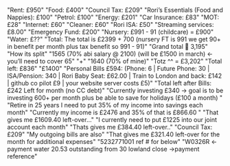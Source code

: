 "Rent: £950"
"Food: £400"
"Council Tax: £209"
"Rori’s Essentials (Food and Nappies): £100"
"Petrol: £100"
"Energy: £201"
"Car Insurance: £83"
"MOT: £28"
"Internet: £60"
"Cleaner: £60"
"Rori ISA: £50"
"Streaming services: £8.00"
"Emergency Fund: £200"
"Nursery: £991 - 91 (childcare) = £900"
"Water: £??"
"Total:  The total is £2399 + 700 (nursery FT is 991 we get 90+ in benefit per month plus tax benefit so 991 - 91)"
"Grand total 🟰 3,195"
"How its split"
"1565 (70% abi salary @ 2100) (will be £1500 in march) ← you’ll need to cover 65"
"+"
"1640 (70% of mine)"
"Totz ^^ = £3,202"
"Total left: £836"
"£1400"
"Personal Bills £594: (Phone: 6 | Future Phone: 30 | ISA/Pension: 340 | Rori Baby Seat: £62.00 | Train to London and back: £142  | github co pilot £9 | your website server costs £5)"
"Total left after Bills: £242 Left for month (no CC debt)"
"Currently investing £340 → goal is to be investing 600+ per month plus be able to save for holidays (£100 a month) "
"Retire in 25 years I need to put 35% of my income into savings each month"
"Currently my income is £2476 and 35% of that is £866.60 "
"That gives me £1609.40 left-over…"
"I currently need to put £1225 into our joint account each month"
"Thats gives me £384.40 left-over.."
"Council Tax: £209"
"My outgoing bills are also"
"That gives me £321.40 left-over for the month for additional expenses"
"5232771001 ref # for below"
"W0326R ← payment water 20.53 outstanding from 30 lowland close →payment reference"
